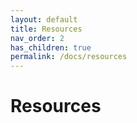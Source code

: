 ```yaml
---
layout: default
title: Resources
nav_order: 2
has_children: true
permalink: /docs/resources
---
```


# Resources